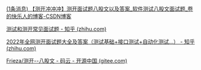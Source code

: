 [(1条消息) 【测开冲冲冲】测开面试题八股文以及答案_软件测试八股文面试题_卷的快乐人的博客-CSDN博客](https://blog.csdn.net/m0_57315623/article/details/125624839)

[测试和测开常见面试题 - 知乎 (zhihu.com)](https://zhuanlan.zhihu.com/p/405985082)

[2022年全网测开面试题大全及答案（测试基础+接口测试+自动化测试...） - 知乎 (zhihu.com)](https://zhuanlan.zhihu.com/p/499789150)

[Frieza/测开--八股文 - 码云 - 开源中国 (gitee.com)](https://gitee.com/wongqingbin/interviewer)